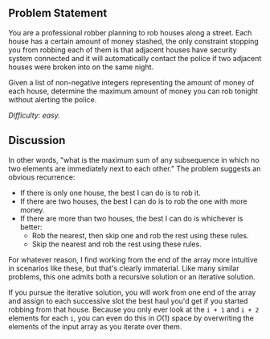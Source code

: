 Problem Statement
-----------------

You are a professional robber planning to rob houses along a street. Each house
has a certain amount of money stashed, the only constraint stopping you from
robbing each of them is that adjacent houses have security system connected and
it will automatically contact the police if two adjacent houses were broken into
on the same night.

Given a list of non-negative integers representing the amount of money of each
house, determine the maximum amount of money you can rob tonight without
alerting the police.

*Difficulty: easy.*

Discussion
----------

In other words, "what is the maximum sum of any subsequence in which no two
elements are immediately next to each other." The problem suggests an obvious
recurrence:
- If there is only one house, the best I can do is to rob it.
- If there are two houses, the best I can do is to rob the one with more money.
- If there are more than two houses, the best I can do is whichever is better:
  - Rob the nearest, then skip one and rob the rest using these rules.
  - Skip the nearest and rob the rest using these rules.

For whatever reason, I find working from the end of the array more intuitive in
scenarios like these, but that's clearly immaterial. Like many similar problems,
this one admits both a recursive solution or an iterative solution.

If you pursue the iterative solution, you will work from one end of the array
and assign to each successive slot the best haul you'd get if you started
robbing from that house. Because you only ever look at the `i + 1` and `i + 2`
elements for each `i`, you can even do this in *O*(1) space by overwriting the
elements of the input array as you iterate over them.

